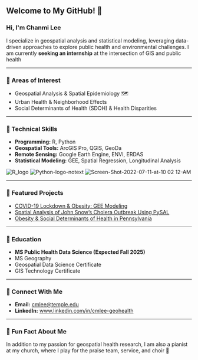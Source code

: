 ## Welcome to My GitHub! 👋
### Hi, I'm Chanmi Lee 

I specialize in geospatial analysis and statistical modeling, leveraging data-driven approaches to explore public health and environmental challenges.
I am currently **seeking an internship** at the intersection of GIS and public health

---
### 📌 Areas of Interest
- Geospatial Analysis & Spatial Epidemiology  🗺
- Urban Health & Neighborhood Effects 
- Social Determinants of Health (SDOH) & Health Disparities

---
### 📌 Technical Skills
- **Programming:** R, Python
- **Geospatial Tools:** ArcGIS Pro, QGIS, GeoDa
- **Remote Sensing:** Google Earth Engine, ENVI, ERDAS
- **Statistical Modeling:** GEE, Spatial Regression, Longitudinal Analysis  


![R_logo](https://github.com/user-attachments/assets/88b6f1c3-2692-416f-a0d0-6332aee14a28) ![Python-logo-notext](https://github.com/user-attachments/assets/8ed1f141-bf9e-47ff-b736-c116e0430d0d) ![Screen-Shot-2022-07-11-at-10 02 12-AM](https://github.com/user-attachments/assets/0ec5dabb-b5dc-41fa-8ae3-bda9060fdb9e)

---
### 📌 Featured Projects
- [COVID-19 Lockdown & Obesity: GEE Modeling](https://github.com/cmlee-geohealth/covid_obesity_GEE)
- [Spatial Analysis of John Snow’s Cholera Outbreak Using PySAL](https://github.com/cmlee-geohealth/pysal_snow_cholera)
- [Obesity & Social Determinants of Health in Pennsylvania](https://github.com/cmlee-geohealth/obesity_SDOH_PA)
 
---
### 📌 Education
- **MS Public Health Data Science (Expected Fall 2025)**
- MS Geography
- Geospatial Data Science Certificate
- GIS Technology Certificate

---

### 📌 Connect With Me
- **Email:** cmlee@temple.edu 
- **LinkedIn:** www.linkedin.com/in/cmlee-geohealth

---

### 📌 Fun Fact About Me
In addition to my passion for geospatial health research, I am also a pianist at my church, where I play for the praise team, service, and choir 🎹



